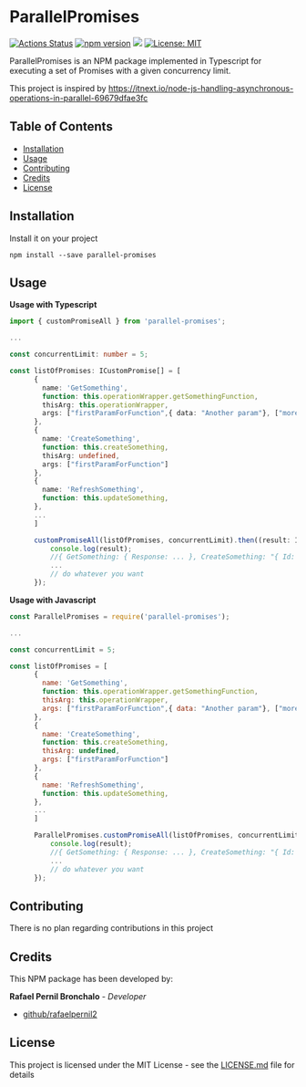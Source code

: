 # ParallelPromises

[![Actions Status](https://github.com/rafaelpernil2/ParallelPromises/workflows/ci/badge.svg)](https://github.com/rafaelpernil2/ParallelPromises/actions)
[![npm version](https://badge.fury.io/js/parallel-promises.svg)](https://badge.fury.io/js/parallel-promises)
[![](https://badgen.net/badge/icon/TypeScript?icon=typescript&label)]()
[![License: MIT](https://img.shields.io/badge/License-MIT-yellow.svg)](https://opensource.org/licenses/MIT)

ParallelPromises is an NPM package implemented in Typescript for executing a set of Promises with a given concurrency limit.

This project is inspired by https://itnext.io/node-js-handling-asynchronous-operations-in-parallel-69679dfae3fc

## Table of Contents
- [Installation](#installation)
- [Usage](#usage)
- [Contributing](#contributing)
- [Credits](#credits)
- [License](#license)

## Installation

Install it on your project
```Shell
npm install --save parallel-promises
```

## Usage
**Usage with Typescript**

```typescript
import { customPromiseAll } from 'parallel-promises';

...

const concurrentLimit: number = 5;

const listOfPromises: ICustomPromise[] = [
      {
        name: 'GetSomething',
        function: this.operationWrapper.getSomethingFunction,
        thisArg: this.operationWrapper,
        args: ["firstParamForFunction",{ data: "Another param"}, ["more params..."]]
      },
      {
        name: 'CreateSomething',
        function: this.createSomething,
        thisArg: undefined,
        args: ["firstParamForFunction"]
      },
      {
        name: 'RefreshSomething',
        function: this.updateSomething,
      },
      ...
      ]

      customPromiseAll(listOfPromises, concurrentLimit).then((result: IAnyObject)=>{
          console.log(result);
          //{ GetSomething: { Response: ... }, CreateSomething: "{ Id: 8 }", RefreshSomething: "OK" , ...}
          ...
          // do whatever you want
      });
```

**Usage with Javascript**
```javascript
const ParallelPromises = require('parallel-promises');

...

const concurrentLimit = 5;

const listOfPromises = [
      {
        name: 'GetSomething',
        function: this.operationWrapper.getSomethingFunction,
        thisArg: this.operationWrapper,
        args: ["firstParamForFunction",{ data: "Another param"}, ["more params..."]]
      },
      {
        name: 'CreateSomething',
        function: this.createSomething,
        thisArg: undefined,
        args: ["firstParamForFunction"]
      },
      {
        name: 'RefreshSomething',
        function: this.updateSomething,
      },
      ...
      ]

      ParallelPromises.customPromiseAll(listOfPromises, concurrentLimit).then((result)=>{
          console.log(result);
          //{ GetSomething: { Response: ... }, CreateSomething: "{ Id: 8 }", RefreshSomething: "OK" , ...}
          ...
          // do whatever you want
      });
```

## Contributing
There is no plan regarding contributions in this project
## Credits
This NPM package has been developed by:

**Rafael Pernil Bronchalo** - *Developer*

* [github/rafaelpernil2](https://github.com/rafaelpernil2)

## License
This project is licensed under the MIT License - see the [LICENSE.md](LICENSE.md) file for details
